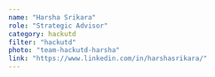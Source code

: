 ```yaml
---
name: "Harsha Srikara"
role: "Strategic Advisor"
category: hackutd
filter: "hackutd"
photo: "team-hackutd-harsha"
link: "https://www.linkedin.com/in/harshasrikara/"
---
```

